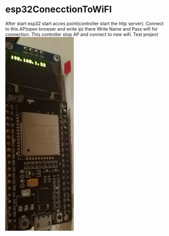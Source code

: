 # esp32ConecctionToWiFI
After start esp32 start acces point(controller start the http server). Connect to this AP(open browser and write ip) there Write Name and Pass wifi for connection. This controller stop AP and connect to new wifi.
Test project
 ![alt text](2018-08-05_2345.png) 	
